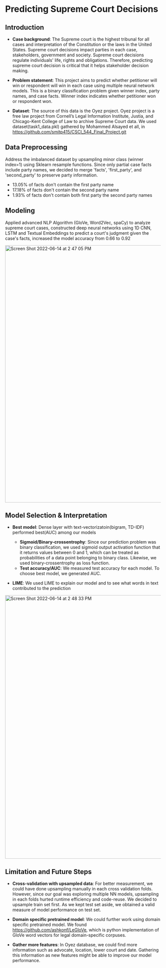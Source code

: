 # Predicting Supreme Court Decisions


## Introduction
* **Case background**: The Supreme court is the highest tribunal for all cases and interpretation of the Constitution or the laws in the United States. Supreme court decisions impact parties in each case, stakeholders, government and society. Supreme court decisions regulate individuals' life, rights and obligations. Therefore, predicting supreme court decision is critical that it helps stakeholder decision making.

* **Problem statement**: This project aims to predict whether petitioner will win or respondent will win in each case using multiple neural network models. This is a binary classification problem given winner index, party names, and case facts. Winner index indicates whether petitioner won or respondent won.

* **Dataset**: The source of this data is the Oyez project. Oyez project is a free law project from Cornell’s Legal Information Institute, Justia, and Chicago-Kent College of Law to archive Supreme Court data. We used dataset(task1_data.pkl) gathered by Mohammed Alsayed et all, in https://github.com/smitp415/CSCI_544_Final_Project.git

## Data Preprocessing
Address the imbalanced dataset by upsampling minor class (winner index=1) using Sklearn resample functions. Since only partial case facts include party names, we decided to merge 'facts', 'first_party', and 'second_party' to preserve party information.
  - 13.05% of facts don't contain the first party name
  - 17.18% of facts don't contain  the second party name
  - 1.93% of facts don't contain both first party the second party names


## Modeling
Applied advanced NLP Algorithm (GloVe, Word2Vec, spaCy) to analyze supreme court cases, constructed deep neural
networks using 1D CNN, LSTM and Textual Embeddings to predict a court's judgment given the case's facts, increased the model accuracy from 0.66 to 0.92


<img width="833" alt="Screen Shot 2022-06-14 at 2 47 05 PM" src="https://user-images.githubusercontent.com/87022634/173666024-81f27594-4b3d-4543-81ec-7c514d22a3ac.png">


## Model Selection & Interpretation

* **Best model**: Dense layer with text-vectorizatoin(bigram, TD-IDF) performed best(AUC) among our models
  * **Sigmoid/Binary-crossentrophy**: Since our prediction problem was binary classification, we used sigmoid output activation function that it returns values between 0 and 1, which can be treated as probabilities of a data point belonging to binary class. Likewise, we used binary-crossentrophy as loss function.
  * **Test accuracy/AUC**: We measured test accuracy for each model. To choose best model, we generated AUC.

* **LIME**: We used LIME to explain our model and to see what words in text contributed to the prediction


<img width="853" alt="Screen Shot 2022-06-14 at 2 48 33 PM" src="https://user-images.githubusercontent.com/87022634/173666255-66a8a3be-4bd0-4250-bbea-4dc0a864a3ec.png">



## Limitation and Future Steps

* **Cross-validation with upsampled data**: For better measurement, we could have done upsampling manually in each cross validation folds. However, since our goal was exploring multiple NN models, upsampling in each folds hurted runtime efficiency and code-reuse. We decided to upsample train set first. As we kept test set aside, we obtained a valid measure of model performance on test set.

* **Domain specific pretrained model**: We could further work using domain specific pretrained model. We found https://github.com/ashkonf/LeGloVe, which is python implementation of GloVe word vectors for legal domain-specific corpuses.

* **Gather more features**: In Oyez database, we could find more information such as advocate, location, lower court and date. Gathering this information as new features might be able to improve our model performance.
